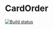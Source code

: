 # CardOrder
[![Build status](https://ci.appveyor.com/api/projects/status/3yb210v7kpvw56xe?svg=true)](https://ci.appveyor.com/project/avdeevaleksandr817/cardorder)
